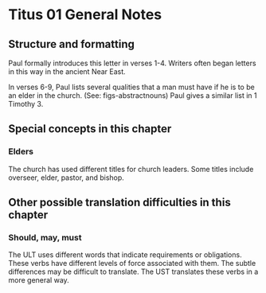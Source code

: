 # Titus 01 General Notes

## Structure and formatting

Paul formally introduces this letter in verses 1-4. Writers often began letters in this way in the ancient Near East.

In verses 6-9, Paul lists several qualities that a man must have if he is to be an elder in the church. (See: figs-abstractnouns) Paul gives a similar list in 1 Timothy 3.

## Special concepts in this chapter

### Elders

The church has used different titles for church leaders. Some titles include overseer, elder, pastor, and bishop.

## Other possible translation difficulties in this chapter

### Should, may, must

The ULT uses different words that indicate requirements or obligations. These verbs have different levels of force associated with them. The subtle differences may be difficult to translate. The UST translates these verbs in a more general way.